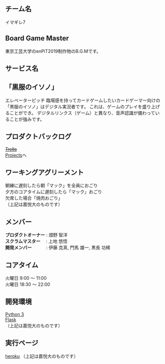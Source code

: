 ## チーム名
イマギレ7

## Board Game Master
東京工芸大学のenPiT2019制作物のB.G.Mです。

## サービス名
## 「黒服のイソノ」

エレベーターピッチ
臨場感を持ってカードゲームしたいカードゲーマー向けの
「黒服のイソノ」はデジタル実況者です。
これは、ゲームのプレイを盛り上げることができ。
デジタルリンクス（ゲーム）と異なり、音声認識が備わっていることが強みです。

## プロダクトバックログ

~~[Trello](https://trello.com/b/7lEj4F9z/enpit2019)<br>~~
[Projects](https://github.com/imagirelab/enPiT2019_t-kougei/projects)へ

## ワーキングアグリーメント

朝練に遅刻したら朝「マック」を全員におごり<br>
夕方のコアタイムに遅刻したら「マック」おごり<br>
欠席した場合「焼肉おごり」<br>
（上記は嘉悦大のものです）

## メンバー

**プロダクトオーナー** : 畑野 智洋<br>
**スクラムマスター**　 : 上地 悠悟<br>
**開発メンバー**　　　 : 伊藤 克真, 門馬 雄一, 黒長 功稀<br>

## コアタイム

火曜日  9:00 〜 11:00<br>
火曜日 18:30 〜 22:00<br>

## 開発環境

[Python 3](https://www.python.org/)<br>
[Flask](https://a2c.bitbucket.io/flask/)<br>
（上記は嘉悦大のものです）

## 実行ページ
[heroku](https://bonbeewalker.herokuapp.com/)
（上記は嘉悦大のものです）
